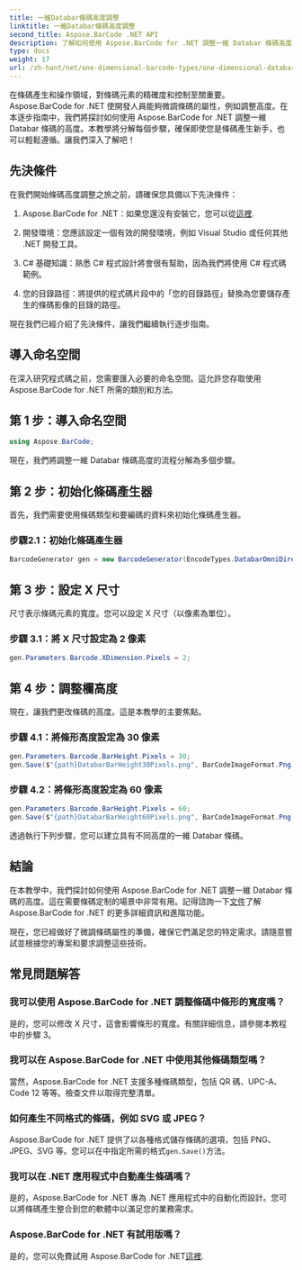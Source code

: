 ```yaml
---
title: 一維Databar條碼高度調整
linktitle: 一維Databar條碼高度調整
second_title: Aspose.BarCode .NET API
description: 了解如何使用 Aspose.BarCode for .NET 調整一維 Databar 條碼高度。只需幾個簡單的步驟即可建立自訂條碼。探索條碼定制的力量。
type: docs
weight: 17
url: /zh-hant/net/one-dimensional-barcode-types/one-dimensional-databar-barcode-height-adjustment/
---
```


在條碼產生和操作領域，對條碼元素的精確度和控制至關重要。 Aspose.BarCode for .NET 使開發人員能夠微調條碼的屬性，例如調整高度。在本逐步指南中，我們將探討如何使用 Aspose.BarCode for .NET 調整一維 Databar 條碼的高度。本教學將分解每個步驟，確保即使您是條碼產生新手，也可以輕鬆遵循。讓我們深入了解吧！

## 先決條件

在我們開始條碼高度調整之旅之前，請確保您具備以下先決條件：

1.  Aspose.BarCode for .NET：如果您還沒有安裝它，您可以從[這裡](https://releases.aspose.com/barcode/net/).

2. 開發環境：您應該設定一個有效的開發環境，例如 Visual Studio 或任何其他 .NET 開發工具。

3. C# 基礎知識：熟悉 C# 程式設計將會很有幫助，因為我們將使用 C# 程式碼範例。

4. 您的目錄路徑：將提供的程式碼片段中的「您的目錄路徑」替換為您要儲存產生的條碼影像的目錄的路徑。

現在我們已經介紹了先決條件，讓我們繼續執行逐步指南。

## 導入命名空間

在深入研究程式碼之前，您需要匯入必要的命名空間。這允許您存取使用 Aspose.BarCode for .NET 所需的類別和方法。

## 第 1 步：導入命名空間
```csharp
using Aspose.BarCode;
```

現在，我們將調整一維 Databar 條碼高度的流程分解為多個步驟。

## 第 2 步：初始化條碼產生器

首先，我們需要使用條碼類型和要編碼的資料來初始化條碼產生器。

### 步驟2.1：初始化條碼產生器
```csharp
BarcodeGenerator gen = new BarcodeGenerator(EncodeTypes.DatabarOmniDirectional, "(01)12345678901231");
```

## 第 3 步：設定 X 尺寸

尺寸表示條碼元素的寬度。您可以設定 X 尺寸（以像素為單位）。

### 步驟 3.1：將 X 尺寸設定為 2 像素
```csharp
gen.Parameters.Barcode.XDimension.Pixels = 2;
```

## 第 4 步：調整欄高度

現在，讓我們更改條碼的高度。這是本教學的主要焦點。

### 步驟 4.1：將條形高度設定為 30 像素
```csharp
gen.Parameters.Barcode.BarHeight.Pixels = 30;
gen.Save($"{path}DatabarBarHeight30Pixels.png", BarCodeImageFormat.Png);
```

### 步驟 4.2：將條形高度設定為 60 像素
```csharp
gen.Parameters.Barcode.BarHeight.Pixels = 60;
gen.Save($"{path}DatabarBarHeight60Pixels.png", BarCodeImageFormat.Png);
```

透過執行下列步驟，您可以建立具有不同高度的一維 Databar 條碼。

## 結論

在本教學中，我們探討如何使用 Aspose.BarCode for .NET 調整一維 Databar 條碼的高度。這在需要條碼定制的場景中非常有用。記得諮詢一下[文件](https://reference.aspose.com/barcode/net/)了解 Aspose.BarCode for .NET 的更多詳細資訊和進階功能。

現在，您已經做好了微調條碼屬性的準備，確保它們滿足您的特定需求。請隨意嘗試並根據您的專案和要求調整這些技術。

## 常見問題解答

### 我可以使用 Aspose.BarCode for .NET 調整條碼中條形的寬度嗎？
是的，您可以修改 X 尺寸，這會影響條形的寬度。有關詳細信息，請參閱本教程中的步驟 3。

### 我可以在 Aspose.BarCode for .NET 中使用其他條碼類型嗎？
當然，Aspose.BarCode for .NET 支援多種條碼類型，包括 QR 碼、UPC-A、Code 12 等等。檢查文件以取得完整清單。

### 如何產生不同格式的條碼，例如 SVG 或 JPEG？
 Aspose.BarCode for .NET 提供了以各種格式儲存條碼的選項，包括 PNG、JPEG、SVG 等。您可以在中指定所需的格式`gen.Save()`方法。

### 我可以在 .NET 應用程式中自動產生條碼嗎？
是的，Aspose.BarCode for .NET 專為 .NET 應用程式中的自動化而設計。您可以將條碼產生整合到您的軟體中以滿足您的業務需求。

### Aspose.BarCode for .NET 有試用版嗎？
是的，您可以免費試用 Aspose.BarCode for .NET[這裡](https://releases.aspose.com/).
